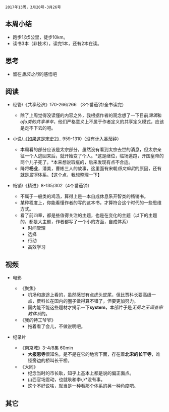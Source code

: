 	2017年13周，3月20号-3月26号

##  本周小结
+ 跑步1次5公里，徒步10km。
+ 读书3本（非技术），读完1本，还有2本在读。

##  思考
+ 留在*重庆之行*的感悟吧

##  阅读
+ 经管/《共享经济》170-266/266 （3个番茄钟/全书读完）
	+ 除了上周觉得没读懂的内容之外，我根据作者的观念想了一下目前*滴滴*和*ofo类的共享单车*，他们严格意义上不属于作者定义的共享定义模式，应该是走不下去的吧。  

+ 小说/[《如果这是宋史2》](https://book.douban.com/subject/6999554/)  959-1310（没有计入番茄钟）
	+ 本周看的部分应该是太宗部分，虽然没有看到太宗去世的消息，但太宗亲征一个人逃回来后，就开始变了个人。*这是继位，临场逃跑，开国皇帝的两个儿子死了。*本来想说瑕疵的，后来发现有点不合适。
	+ 降将**杨业**，潘美，曹彬三人的故事，这里面有宋朝*扬文抑武*的原因，还有就是*监军*体系。【这个点，我想整理一下】   

+ 畅销/《精进》8-135/302（4个番茄钟）
	+ 不属于一般类的鸡汤，算得上是一本自成休息系开智类的畅销书。
	+ 某种程度上，你能看懂作者的写的这本书，才算符合这个时代的一些思维方式。	 
	+ 看了前四章，都是些值得关注的主题，也是在变化的主题（以下的主题的，都是大主题，作者都写了一个小的方面，自成体系）
		+ 时间管理
		+ 选择
		+ 行动
		+ 高效学习

##  视频

+ 电影 
	+ 《聚焦》
		+ 机场和旅途上看的，虽然感觉有点虎头蛇尾，但比贾科长要高级一点，贾科长在国内的圈子做得算不错了，但要更加努力。
		+ 国内能不能这些题材才揭示一下**system**，本部片子是*无冕之王调查宗教体系*的。
	+ 《我的特工爷爷》
		+ 拖着看了会儿，不做说明吧。   

+ 纪录片
	+ 《南京城》3-4/8集 60min
		+ **大报恩寺**很知名，是不是在它的地宫下面，存在着**北宋的长干寺**，难怪旁边的桥叫长干桥。
	+ 《大同》
		+ 纪念当时的市长耿，知乎上基本上都是说的偏正面点。
		+ 山西官场震动，也就耿和李小*没有事。
		+ 这个不好说啥，就当是一种看那个体系的另一种角度吧。

##  其它